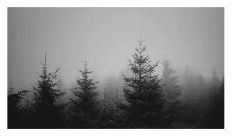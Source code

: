 <a href="https://github.com/conn01sseur/conn01sseur/blob/main/forest.gif" align="center">
  <img src="https://github.com/conn01sseur/conn01sseur/blob/main/forest.gif" alt="GIF" style="width:auto; height:auto"/>
</a>
